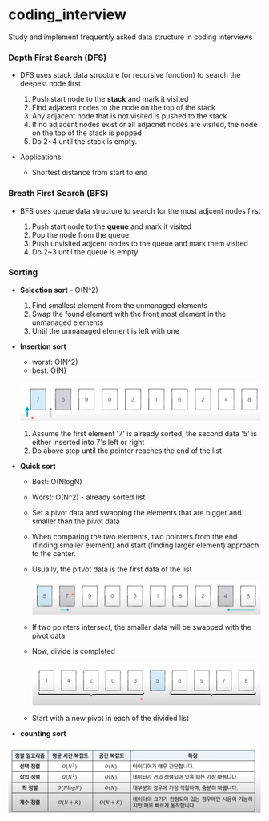 # coding_interview
Study and implement frequently asked data structure in coding interviews

### Depth First Search (DFS)
  - DFS uses stack data structure (or recursive function) to search the deepest node first.
  
    1. Push start node to the **stack** and mark it visited
    2. Find adjacent nodes to the node on the top of the stack
    3. Any adjacent node that is not visited is pushed to the stack
    4. If no adjacent nodes exist or all adjacnet nodes are visited, the node on the top of the stack is popped
    5. Do 2~4 until the stack is empty.

  - Applications:

    - Shortest distance from start to end 

### Breath First Search (BFS) 
  - BFS uses queue data structure to search for the most adjcent nodes first

    1. Push start node to the **queue** and mark it visited
    2. Pop the node from the queue
    3. Push unvisited adjcent nodes to the queue and mark them visited
    4. Do 2~3 until the queue is empty

### Sorting
  - **Selection sort** - O(N^2)
    
    1. Find smallest element from the unmanaged elements
    2. Swap the found element with the front most element in the unmanaged elements
    3. Until the unmanaged element is left with one

  - **Insertion sort**
    - worst: O(N^2)
    - best: O(N)
   
    ![alt text](https://github.com/epicjung/coding_interview/blob/main/images/insertion_sort.png?raw=true)
    
    1. Assume the first element '7' is already sorted, the second data '5' is either inserted into 7's left or right
    2. Do above step until the pointer reaches the end of the list
  
  - **Quick sort**
    - Best: O(NlogN)
    - Worst: O(N^2) - already sorted list
    - Set a pivot data and swapping the elements that are bigger and smaller than the pivot data
    - When comparing the two elements, two pointers from the end (finding smaller element) and start (finding larger element) approach to the center.
    - Usually, the pitvot data is the first data of the list
       
      ![alt text](https://github.com/epicjung/coding_interview/blob/main/images/quick_sort.png?raw=true)

    - If two pointers intersect, the smaller data will be swapped with the pivot data.
    - Now, divide is completed
      
      ![alt text](https://github.com/epicjung/coding_interview/blob/main/images/quick_sort_divide.png?raw=true)

    - Start with a new pivot in each of the divided list

  - **counting sort** 



  ![alt text](https://github.com/epicjung/coding_interview/blob/main/images/sort_comparison.png?raw=true)

